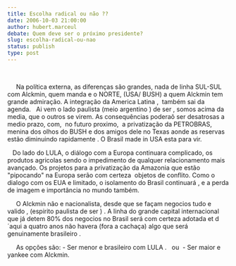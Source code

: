 ```yaml
---
title: Escolha radical ou não ??
date: 2006-10-03 21:00:00
author: hubert.marceul
debate: Quem deve ser o próximo presidente?
slug: escolha-radical-ou-nao
status: publish 
type: post
---
```


 


     Na política externa, as diferenças são grandes, nada de linha SUL-SUL com Alckmin, quem manda e o NORTE, (USA/ BUSH) a quem Alckmin tem grande admiração. A integração da America Latina ,  também sai da agenda.   Ai vem o lado paulista (meio argentino ) de ser , somos acima da media, que o outros se virem. As consequências poderaõ ser desatrosas a medio prazo, com,  no futuro proximo,  a privatização da PETROBRAS, menina dos olhos do BUSH e dos amigos dele no Texas aonde as reservas estão diminuindo rapidamente . O Brasil made in USA esta para vir. 


   Do lado do LULA, o diálogo com a Europa continuara complicado, os produtos agricolas sendo o impedimento de qualquer relacionamento mais avançado. Os projetos para a privatização da Amazonia que estão "pipocando" na Europa serão com certeza  objetos de conflito. Como o dialogo com os EUA e limitado, o isolamento do Brasil continuará , e a perda de imagem e importância no mundo também. 


     O Alckmin não e nacionalista, desde que se façam negocios tudo e valido , (espirito paulista de ser ) . A linha do grande capital internacional que já detem 80% dos negocios no Brasil será com certeza adotada et d´aqui a quatro anos não havera (fora a cachaça) algo que será genuinamente brasileiro .


     As opções são: - Ser menor e brasileiro com LULA .   ou  - Ser maior e yankee com Alckmin.  


 


